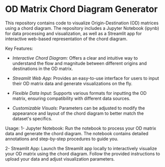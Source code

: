# OD Matrix Chord Diagram Generator
This repository contains code to visualize Origin-Destination (OD) matrices using a chord diagram. The repository includes a Jupyter Notebook (ipynb) for data processing and visualization, as well as a Streamlit app for interactive web-based representation of the chord diagram.

Key Features:
- *Interactive Chord Diagram:* Offers a clear and intuitive way to understand the flow and magnitude between different origins and destinations in the OD matrix.

- *Streamlit Web App:* Provides an easy-to-use interface for users to input their OD matrix data and generate visualizations on the fly.

- *Flexible Data Input:* Supports various formats for inputting the OD matrix, ensuring compatibility with different data sources.

- *Customizable Visuals:* Parameters can be adjusted to modify the appearance and layout of the chord diagram to better match the dataset's specifics.

Usage:
1- Jupyter Notebook: Run the notebook to process your OD matrix data and generate the chord diagram. The notebook contains detailed annotations and step-by-step procedures to guide you.

2- Streamlit App: Launch the Streamlit app locally to interactively visualize your OD matrix using the chord diagram. Follow the provided instructions to upload your data and adjust visualization parameters.
